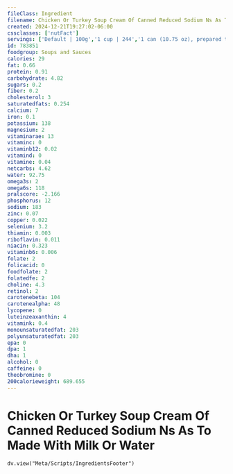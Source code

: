 ```yaml
---
fileClass: Ingredient
filename: Chicken Or Turkey Soup Cream Of Canned Reduced Sodium Ns As To Made With Milk Or Water
created: 2024-12-21T19:27:02-06:00
cssclasses: ['nutFact']
servings: ['Default | 100g','1 cup | 244','1 can (10.75 oz), prepared to directions | 593']
id: 783851
foodgroup: Soups and Sauces
calories: 29
fat: 0.66
protein: 0.91
carbohydrate: 4.82
sugars: 0.2
fiber: 0.2
cholesterol: 3
saturatedfats: 0.254
calcium: 7
iron: 0.1
potassium: 138
magnesium: 2
vitaminarae: 13
vitaminc: 0
vitaminb12: 0.02
vitamind: 0
vitamine: 0.04
netcarbs: 4.62
water: 92.75
omega3s: 2
omega6s: 118
pralscore: -2.166
phosphorus: 12
sodium: 183
zinc: 0.07
copper: 0.022
selenium: 3.2
thiamin: 0.003
riboflavin: 0.011
niacin: 0.323
vitaminb6: 0.006
folate: 2
folicacid: 0
foodfolate: 2
folatedfe: 2
choline: 4.3
retinol: 2
carotenebeta: 104
carotenealpha: 48
lycopene: 0
luteinzeaxanthin: 4
vitamink: 0.4
monounsaturatedfat: 203
polyunsaturatedfat: 203
epa: 0
dpa: 1
dha: 1
alcohol: 0
caffeine: 0
theobromine: 0
200calorieweight: 689.655
---
```


# Chicken Or Turkey Soup Cream Of Canned Reduced Sodium Ns As To Made With Milk Or Water

```dataviewjs
dv.view("Meta/Scripts/IngredientsFooter")
```